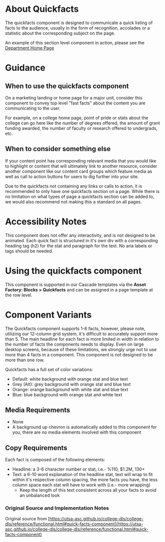 # About Quickfacts

The quickfacts component is designed to communicate a quick listing of facts to the audience, usually in the form of recognition, accolades or a statistic about the corresponding subject on the page. 

An example of this section level component in action, please see the [Department Home Page](https://utsa-asc.github.io/college-dls/components/detail/department-home-page.html)

# Guidance

## When to use the quickfacts component

On a marketing landing or home page for a major unit, consider this component to convey top level "fast facts" about the content you are communicating to the user.  

For example, on a college home page, point of pride or stats about the college can go here like the number of degrees offered, the amount of grant funding awarded, the number of faculty or research offered to undergrads, etc.

## When to consider something else

If your content point has corresponding relevant media that you would like to highlight or content that will ultimately link to another resource, consider another component like our content card groups which feature media as well as call to action buttons for users to dig further into your site.

Due to the quickfacts not containing any links or calls to action, it is recommended to only have one quickfacts section on a page.  While there is no limitation on what types of page a quickfacts section can be added to, we would also recommend not making this a standard on all pages.
# Accessibility Notes

This component does not offer any interactivity, and is not designed to be animated.  Each quick fact is structured in it's own div with a corresponding heading tag (h2) for the stat and paragraph for the text.  No aria labels or tags should be needed.
# Using the quickfacts component

This component is supported in our Cascade templates via the **Asset Factory: Blocks > Quickfacts** and can be assigned in a page template at the row level.
# Component Variants

The Quickfacts component supports 1-6 facts, however, please note, utilizing our 12-column grid system, it's difficult to accurately support more than 5.  The main headline for each fact is more limited in width in relation to the number of facts the components needs to display.  Even on large desktop screens, because of these limitations, we strongly urge not to use more than 4 facts in a component.  This component is not designed to be more than one row.

Quickfacts has a full set of color variations:

- Default: white background with orange stat and blue text
- Grey (Alt): grey background with orange stat and blue text
- Orange: orange background with white stat and blue text
- Blue: blue background with orange stat and white text

## Media Requirements

- None
- A background up chevron is automatically added to this component for you, there are no media elements involved with this component

## Copy Requirements

Each fact is composed of the following elements:

- Headline: a 3-6 character number or stat, i.e.- %110, $1.2M, 130+
- Text: a 6-10 word explanation of the headline stat, text will wrap to fit within it's respective column spacing, the more facts you have, the less column space each stat will have to work with (i.e.- more wrapping)
    - Keep the length of this text consistent across all your facts to avoid an unbalanced look

### Original Source and Implementation Notes

Original source from [https://utsa-asc.github.io/college-dls/college-dls/reference/functional.html#quick-facts-component](https://utsa-asc.github.io/college-dls/college-dls/reference/functional.html#quick-facts-component)